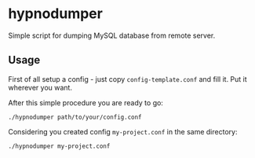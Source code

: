 # hypnodumper

Simple script for dumping MySQL database from remote server.

## Usage

First of all setup a config - just copy `config-template.conf` and fill it.
Put it wherever you want.

After this simple procedure you are ready to go:

    ./hypnodumper path/to/your/config.conf

Considering you created config `my-project.conf` in the same directory:

    ./hypnodumper my-project.conf

